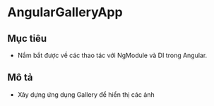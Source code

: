 # AngularGalleryApp
## Mục tiêu
- Nắm bắt được về các thao tác với NgModule và DI trong Angular.

## Mô tả
- Xây dựng ứng dụng Gallery để hiển thị các ảnh
